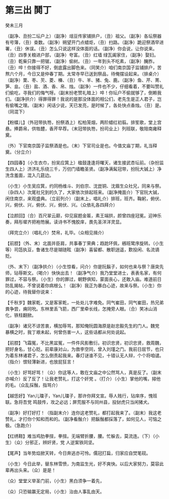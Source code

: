 # 第三出 鬨丁

癸未三月

（副净、丑扮二坛户上）（副净）俎豆传家铺排户，（丑）祖父。（副净）各坛祭器有号簿，（丑）查数。（副净）朔望开门点蜡炬，（丑）扫路。（副净）跪迎祭酒早进署，（丑）休误。（丑）怎么只说这样没体面的话。（副净）你会说，让你说来。（丑）四季关粮进户部，（副净）夸富。（丑）红墙 绿瓦阖家住，（副净）娶妇。（丑）乾柴只靠一把锯，（副净）偷树。（丑）一年到头不吃素，（副净）醃胙。（丑）啐！你接得不好，倒底露出脚色来。（同笑介）咱们南京国子监铺排户，苦熬六个月，今日又是仲春丁期。太常寺早已送到祭品，待俺摆设起来。（排桌介）（副净）栗、枣、芡、菱、榛、（丑）牛、羊、猪、兔、鹿。（副净）鱼、芹、菁、笋、韭。（丑）盐、酒、香、帛、烛。（副净）一件也不少，仔细看着，不要叫赞礼们偷吃，寻我们的悔气呀。（副末扮老赞礼暗上）啐！你坛户不偷就够了，倒赖我们。（副净拱介）得罪得罪！我说的是那没体面的相公们，老先生是正人君子，岂有偷嘴之理。（副末）闲话少说，天已发亮，是时候了，各处快点香烛。（丑）是。（同混下）

【粉蝶儿】（外冠带执笏，扮祭酒上）松柏笼烟，两阶蜡红初翦。排笙歌，堂上宫悬。捧爵帛，供牲醴，香芹早荐。（末冠带执笏，扮司业上）列班联，敬陪南雍释奠。

（外）下官南京国子监祭酒是也。（末）下官司业是也。今值文庙丁期，礼当释奠。（分立介）

【四园春】（小生衣巾，扮吴应箕上）楹鼓逢逢将曙天，诸生接武杏坛前。（杂扮监生四人上）济济礼乐绕三千，万仞门墙瞻圣贤。（副净满髯冠带，扮阮大铖上）净洗含羞面，混入几筵边。

（小生）小生吴应箕，约同杨维斗、刘伯宗、沈崑铜、沈眉生众社兄，同来与祭。（杂四人）次尾社兄到的久了，大家依次排起班来。（副净掩面介）下官阮大铖，闲住南京，来观盛典。（立前列介）（副末上，唱礼介）排班，班齐。鞠躬，俯伏、兴，俯伏、兴，俯伏、兴，俯伏、兴。（众依礼各四拜介）

【泣颜回】（合）百尺翠云巅，仰见宸题金匾，素王端拱，颜曾四座冠冕。迎神乐奏，拜彤墀齐把袍笏展。读诗书不愧胶庠，畏先圣洋洋灵显。

（拜完立介）（唱礼介）焚帛，礼毕。（众相见揖介）

【前腔】（外、末）北面并臣肩，共事春丁荣典；趋跄环佩，鵷班鹭序旋转。（小生等）司笾执豆，鲁诸生尽是瑚琏眩（副净）喜留都、散职逍遥，歎投闲、名流谪贬。

（外、末下）（副净拱介）（小生惊看，问介）你是阮鬍子，如何也来与祭？唐突先师，玷辱斯文。（喝介）快快出去！（副净气介）我乃堂堂进士，表表名家，有何罪过，不容与祭。（小生）你的罪过，朝野俱知，蒙面丧心，还敢入庙。难道前日防乱揭帖，不曾说着你病根么！（副净）我正为暴白心迹，故来与祭。（小生）你的心迹，待我替你说来：

【千秋岁】魏家乾，又是客家乾，一处处儿字难免。同气崔田，同气崔田，热兄弟粪争尝，痈同吮。东林里丢飞箭，西厂里牵长线，怎掩旁人眼。（合）笑冰山消化，铁柱翻掀。

（副净）诸兄不谅苦衷，横加辱骂，那知俺阮圆海原是赵忠毅先生的门人。魏党 暴横之时，我丁艰未起，何曾伤害一人，这些话都从何处说起。

【前腔】飞霜冤，不比黑盆冤，一件件风影敷衍。初识忠贤，初识忠贤，救周魏，把好身名，甘心贬。前辈康对山，为救李空同，曾入刘瑾之门。我前日屈节，也只为着东林诸君子，怎么倒责起我来。春灯谜谁不见，十错认无人辩，个个将咱谴。（指介）恨轻薄新进，也放屁狂言！

（小生）好骂好骂！（众）你这等人，敢在文庙之中公然骂人，真是反了。（副末亦喊介）反了反了！让我老赞礼，打这个奸党 。（打介）（小生）掌他的嘴，撏他的毛。（众乱採鬚，指骂介）

【越恁好】Yan儿璫子，Yan儿璫子，那许你拜文宣。辱人贱行，玷庠序，愧班联。急将吾党 鸣鼓传，攻之必远；屏荒服不与同州县，投豺虎只当闲猪犬。

（副净）好打好打！（指副末介）连你这老赞礼，都打起我来了。（副末）我这老赞礼，才打你个知和而和的。（副净看鬚介）把鬍鬚都採落了，如何见人，可恼之极。（急跑介）

【红绣鞋】难当鸡肋拳揎，拳揎。无端臂折腰，腰。忙躲去，莫流连。（下）（小生）（众）分邪正，辨奸贤，党 人逆案铁同坚。

【尾声】当年势焰掀天转，今日奔逃亦可怜。儒冠打扁，归家应自焚笔砚。

（小生）今日此举，替东林雪愤，为南监生光，好不爽快。以后大家努力，莫容此辈再出头来。（众）是是！

（众）堂堂义举圣门前，（小生）黑白须争一着先，

（众）只恐输赢无定局，（小生）治由人事乱由天。